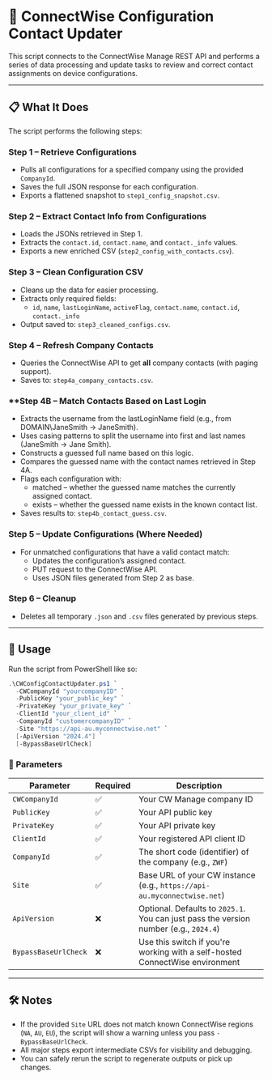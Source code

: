 # 🔧 ConnectWise Configuration Contact Updater

This script connects to the ConnectWise Manage REST API and performs a series of data processing and update tasks to review and correct contact assignments on device configurations.

---

## 📋 What It Does

The script performs the following steps:

### **Step 1 – Retrieve Configurations**
- Pulls all configurations for a specified company using the provided `CompanyId`.
- Saves the full JSON response for each configuration.
- Exports a flattened snapshot to `step1_config_snapshot.csv`.

### **Step 2 – Extract Contact Info from Configurations**
- Loads the JSONs retrieved in Step 1.
- Extracts the `contact.id`, `contact.name`, and `contact._info` values.
- Exports a new enriched CSV (`step2_config_with_contacts.csv`).

### **Step 3 – Clean Configuration CSV**
- Cleans up the data for easier processing.
- Extracts only required fields:
  - `id`, `name`, `lastLoginName`, `activeFlag`, `contact.name`, `contact.id`, `contact._info`
- Output saved to: `step3_cleaned_configs.csv`.

### **Step 4 – Refresh Company Contacts**
- Queries the ConnectWise API to get **all** company contacts (with paging support).
- Saves to: `step4a_company_contacts.csv`.

### **Step 4B – Match Contacts Based on Last Login
- Extracts the username from the lastLoginName field (e.g., from DOMAIN\JaneSmith → JaneSmith).
- Uses casing patterns to split the username into first and last names (JaneSmith → Jane Smith).
- Constructs a guessed full name based on this logic.
- Compares the guessed name with the contact names retrieved in Step 4A.
- Flags each configuration with:
	- matched – whether the guessed name matches the currently assigned contact.
	- exists – whether the guessed name exists in the known contact list.
- Saves results to: `step4b_contact_guess.csv`.

### **Step 5 – Update Configurations (Where Needed)**
- For unmatched configurations that have a valid contact match:
  - Updates the configuration’s assigned contact.
  - PUT request to the ConnectWise API.
  - Uses JSON files generated from Step 2 as base.

### **Step 6 – Cleanup**
- Deletes all temporary `.json` and `.csv` files generated by previous steps.

---

## 🚀 Usage

Run the script from PowerShell like so:

```powershell
.\CWConfigContactUpdater.ps1 `
  -CWCompanyId "yourcompanyID" `
  -PublicKey "your_public_key" `
  -PrivateKey "your_private_key" `
  -ClientId "your_client_id" `
  -CompanyId "customercompanyID" `
  -Site "https://api-au.myconnectwise.net" `
  [-ApiVersion "2024.4"] `
  [-BypassBaseUrlCheck]
```

### 🧩 Parameters

| Parameter            | Required | Description |
|----------------------|----------|-------------|
| `CWCompanyId`        | ✅       | Your CW Manage company ID |
| `PublicKey`          | ✅       | Your API public key |
| `PrivateKey`         | ✅       | Your API private key |
| `ClientId`           | ✅       | Your registered API client ID |
| `CompanyId`          | ✅       | The short code (identifier) of the company (e.g., `ZWF`) |
| `Site`               | ✅       | Base URL of your CW instance (e.g., `https://api-au.myconnectwise.net`) |
| `ApiVersion`         | ❌       | Optional. Defaults to `2025.1`. You can just pass the version number (e.g., `2024.4`) |
| `BypassBaseUrlCheck` | ❌       | Use this switch if you're working with a self-hosted ConnectWise environment |

---

## 🛠 Notes

- If the provided `Site` URL does not match known ConnectWise regions (`NA`, `AU`, `EU`), the script will show a warning unless you pass `-BypassBaseUrlCheck`.
- All major steps export intermediate CSVs for visibility and debugging.
- You can safely rerun the script to regenerate outputs or pick up changes.

